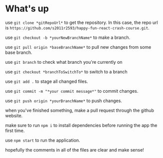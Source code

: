 # What's up
use `git clone *gitRepoUrl*` to get the repository. In this case, the repo url is `https://github.com/s2011r2593/happy-fun-react-crash-course.git`.

use `git checkout -b *yourNewBranchName*` to make a branch.

use `git pull origin *baseBranchName*` to pull new changes from some base branch.


use `git branch` to check what branch you're currently on

use `git checkout *branchToSwitchTo*` to switch to a branch

use `git add .` to stage all changed files.

use `git commit -m "*your commit message*"` to commit changes.

use `git push origin *yourBranchName*` to push changes.


when you've finished something, make a pull request through the github website.


make sure to run `npm i` to install dependencies before running the app the first time.

use `npm start` to run the application.

hopefully the comments in all of the files are clear and make sense!